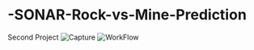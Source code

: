 # -SONAR-Rock-vs-Mine-Prediction
Second Project
![Capture](https://user-images.githubusercontent.com/100555105/231661453-36f932c4-98be-4661-a194-a22e98eb1842.PNG)
![WorkFlow](https://user-images.githubusercontent.com/100555105/232392853-cedc5ff5-7ef5-44ec-95f4-341a80e8dee6.png)
